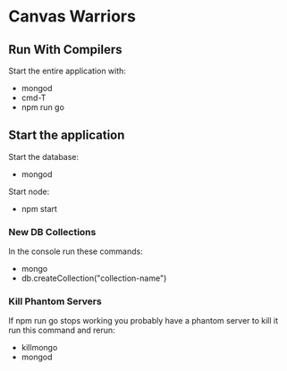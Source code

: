 # Canvas Warriors

## Run With Compilers
Start the entire application with:
- mongod
- cmd-T
- npm run go

## Start the application

Start the database:
- mongod

Start node:
- npm start


### New DB Collections
In the console run these commands:
- mongo
- db.createCollection("collection-name")

### Kill Phantom Servers

If npm run go stops working you probably have a phantom server to kill it run this command and rerun:
- killmongo
- mongod
